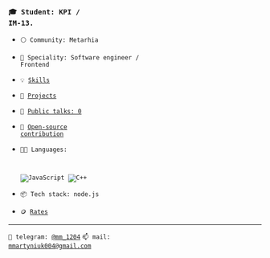 ### <code>🎓 Student: KPI / IM-13.</code>
- <code>⚪ Community: Metarhia</code> 
- <code>👷 Speciality: Software engineer / Frontend</code><br> 
- <code>💡 [Skills](SKILLS.md)</code>
- <code>🧻 [Projects](PROJECTS.md)</code> 
- <code>📢 [Public talks: 0](TALKS.md)</code>
- <code>👀 [Open-source contribution](CONTRIBUTION.md)</code><br>
- <code>🧑‍💻 Languages: 

  ![JavaScript](https://img.shields.io/badge/-JavaScript-000000?style=flat-square&logo=JAVASCRIPT)
  ![C++](https://img.shields.io/badge/-C++-000000?style=flat-square&logo=C%2b%2b)</code>

- <code>📦 Tech stack: node.js</code>
- <code>🪙 [Rates](RATES.md)</code><br> 
---
<code>💬 telegram: [@mm_1204](https://telegram.me/@mm_1204)</code> 
<code>📫 mail: [mmartyniuk004@gmail.com](mailto:mmartyniuk004@gmail.com)</code> 
